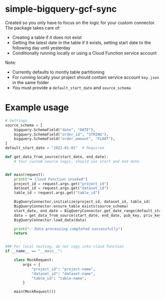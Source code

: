 # simple-bigquery-gcf-sync

Created so you only have to focus on the logic for your custom connector. The package takes care of:

- Creating a table if it does not exist
- Getting the latest date in the table if it exists, setting start date to the following day until yesterday
- Conditionally running locally or using a Cloud Function service account

Note:

- Currently defaults to montly table partitioning
- For running locally your project should contain service account `key.json` in the same folder
- You must provide a `default_start_date` and `source_schema`

# Example usage

```python
# Settings
source_schema = [
    bigquery.SchemaField("date", "DATE"),
    bigquery.SchemaField("order_id", "STRING"),
    bigquery.SchemaField("order_amount", "FLOAT"),
]
default_start_date = "2022-01-01"  # Required

def get_data_from_source(start_date, end_date):
    # Your custom source logic, should use start and end date


def main(request):
    print("⏩ Cloud Function invoked")
    project_id = request.args.get("project_id")
    dataset_id = request.args.get("dataset_id")
    table_id = request.args.get("table_id")

    BigQueryConnector.initialize(project_id, dataset_id, table_id)
    BigQueryConnector.ensure_table_exists(source_schema)
    start_date, end_date = BigQueryConnector.get_date_range(default_start_date)
    data = get_data_from_source(start_date, end_date, pub_key, priv_key)
    BigQueryConnector.load_data(data)

    print("✅ Data processing completed successfully")
    return


### For local testing, do not copy into cloud function
if __name__ == "__main__":

    class MockRequest:
        args = {
            "project_id": "project-name",
            "dataset_id": "dataset-name",
            "table_id": "table-name",
        }

    main(MockRequest())
```

